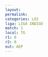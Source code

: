 ```yaml
---
layout: 
permalink: 
categories: LO2
liga: LIGA INDIGO
match: 1
local: TG
r1: 0
r2: 0
out: AEP
---
```

